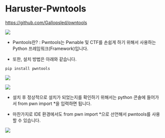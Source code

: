 # Haruster-Pwntools
  
https://github.com/Gallopsled/pwntools
  
![](https://images.velog.io/images/dsph9245/post/09c27f88-ae7e-4155-a894-1b7c6d943d3c/%E1%84%89%E1%85%B3%E1%84%8F%E1%85%B3%E1%84%85%E1%85%B5%E1%86%AB%E1%84%89%E1%85%A3%E1%86%BA%202022-01-24%20%E1%84%8B%E1%85%A9%E1%84%8C%E1%85%A5%E1%86%AB%201.23.53.png)

- Pwntools란? : Pwntools는 Pwnable 및 CTF를 손쉽게 하기 위해서 사용하는 Python 프레임워크(Framework)입니다.

- 또한, 설치 방법은 아래와 같습니다.

```
pip install pwntools
```

![](https://images.velog.io/images/dsph9245/post/4c66f52d-7177-454a-9bb1-ca5ff83e6fcb/%E1%84%89%E1%85%B3%E1%84%8F%E1%85%B3%E1%84%85%E1%85%B5%E1%86%AB%E1%84%89%E1%85%A3%E1%86%BA%202022-01-24%20%E1%84%8B%E1%85%A9%E1%84%8C%E1%85%A5%E1%86%AB%202.18.06.png)

![](https://images.velog.io/images/dsph9245/post/615731d3-a39c-42f0-a063-c2ac1d15e078/%E1%84%89%E1%85%B3%E1%84%8F%E1%85%B3%E1%84%85%E1%85%B5%E1%86%AB%E1%84%89%E1%85%A3%E1%86%BA%202022-01-24%20%E1%84%8B%E1%85%A9%E1%84%8C%E1%85%A5%E1%86%AB%202.17.52.png)

- 설치 후 정상적으로 설치가 되었는지를 확인하기 위해서는 python 콘솔에 들어가서 from pwn import *을 입력하면 됩니다.

- 마찬가지로 IDE 환경에서도 from pwn import *으로 선언해서 pwntools를 사용할 수 있습니다.

![](https://images.velog.io/images/dsph9245/post/17edda6a-01ee-467e-950b-c825099c4316/%E1%84%89%E1%85%B3%E1%84%8F%E1%85%B3%E1%84%85%E1%85%B5%E1%86%AB%E1%84%89%E1%85%A3%E1%86%BA%202022-01-24%20%E1%84%8B%E1%85%A9%E1%84%8C%E1%85%A5%E1%86%AB%202.19.45.png)

